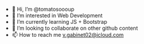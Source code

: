 - 👋 Hi, I’m @tomatosoooup
- 👀 I’m interested in Web Development
- 🌱 I’m currently learning JS + Bootstrap
- 💞️ I’m looking to collaborate on other github content
- 📫 How to reach me v.gabinet02@icloud.com

<!---
tomatosoooup/tomatosoooup is a ✨ special ✨ repository because its `README.md` (this file) appears on your GitHub profile.
You can click the Preview link to take a look at your changes.
--->
